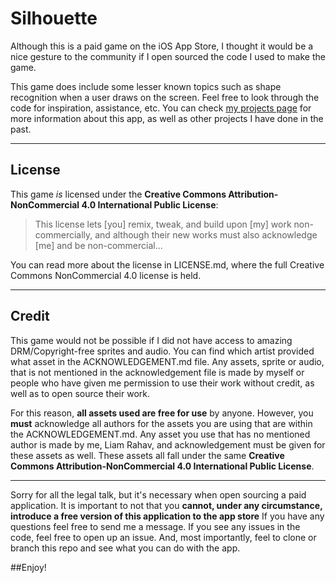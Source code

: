 Silhouette
==========

Although this is a paid game on the iOS App Store, I thought it would be a nice gesture to the community if I open sourced the code I used to make the game.

This game does include some lesser known topics such as shape recognition when a user draws on the screen. Feel free to look through the code for inspiration, assistance, etc. You can check [my projects page](http://liamrahav.me/projects) for more information about this app, as well as other projects I have done in the past.

--------------------------------------

License
-------

This game _is_ licensed under the **Creative Commons Attribution-NonCommercial 4.0 International Public License**:

> This license lets [you] remix, tweak, and build upon [my] work non-commercially, and although their new works must also acknowledge [me] and be non-commercial...

You can read more about the license in LICENSE.md, where the full Creative Commons NonCommercial 4.0 license is held.

------------------------------------------------

Credit
------

This game would not be possible if I did not have access to amazing DRM/Copyright-free sprites and audio. You can find which artist provided what asset in the ACKNOWLEDGEMENT.md file. Any assets, sprite or audio, that is not mentioned in the acknowledgement file is made by myself or people who have given me permission to use their work without credit, as well as to open source their work. 

For this reason, **all assets used are free for use** by anyone. However, you **must** acknowledge all authors for the assets you are using that are within the ACKNOWLEDGEMENT.md. Any asset you use that has no mentioned author is made by me, Liam Rahav, and acknowledgement must be given for these assets as well. These assets all fall under the same **Creative Commons Attribution-NonCommercial 4.0 International Public License**.

-------------------------

Sorry for all the legal talk, but it's necessary when open sourcing a paid application. It is important to not that you **cannot, under any circumstance, introduce a free version of this application to the app store** If you have any questions feel free to send me a message. If you see any issues in the code, feel free to open up an issue. And, most importantly, feel to clone or branch this repo and see what you can do with the app. 

##Enjoy!


  